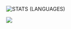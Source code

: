 ![STATS (LANGUAGES)](https://github-readme-stats.vercel.app/api/top-langs/?username=TacoGit&layout=compact&theme=radical&hide_border=true)


<a>
    <img src="https://komarev.com/ghpvc/?username=TacoGit">
</a>
